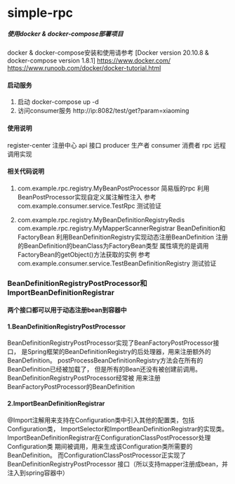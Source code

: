 # simple-rpc

##### 使用docker & docker-compose部署项目
docker & docker-compose安装和使用请参考 
[Docker version 20.10.8 & docker-compose version 1.8.1]
https://www.docker.com/
https://www.runoob.com/docker/docker-tutorial.html

#### 启动服务
1. 启动 docker-compose up -d 
2. 访问consumer服务  http://ip:8082/test/get?param=xiaoming

#### 使用说明
register-center 注册中心
api 接口
producer 生产者
consumer 消费者
rpc 远程调用实现

#### 相关代码说明

1. 
    com.example.rpc.registry.MyBeanPostProcessor
    简易版的rpc 利用BeanPostProcessor实现自定义属注解性注入
    参考 com.example.consumer.service.TestRpc 测试验证
  
2. 
    com.example.rpc.registry.MyBeanDefinitionRegistryRedis
    com.example.rpc.registry.MyMapperScannerRegistrar
    BeanDefinition和FactoryBean
    利用BeanDefinitionRegistry实现动态注册BeanDefinition
    注册的BeanDefinition的beanClass为FactoryBean类型
    属性填充的是调用FactoryBean的getObject()方法获取的实例
    参考 com.example.consumer.service.TestBeanDefinitionRegistry 测试验证
  

### BeanDefinitionRegistryPostProcessor和ImportBeanDefinitionRegistrar
#### 两个接口都可以用于动态注册bean到容器中

#### 1.BeanDefinitionRegistryPostProcessor
BeanDefinitionRegistryPostProcessor实现了BeanFactoryPostProcessor接口，
是Spring框架的BeanDefinitionRegistry的后处理器，用来注册额外的BeanDefinition。
postProcessBeanDefinitionRegistry方法会在所有的BeanDefinition已经被加载了，
但是所有的Bean还没有被创建前调用。BeanDefinitionRegistryPostProcessor经常被
用来注册BeanFactoryPostProcessor的BeanDefinition

#### 2.ImportBeanDefinitionRegistrar
@Import注解用来支持在Configuration类中引入其他的配置类，包括Configuration类，
ImportSelector和ImportBeanDefinitionRegistrar的实现类。
ImportBeanDefinitionRegistrar在ConfigurationClassPostProcessor处理Configuration类
期间被调用，用来生成该Configuration类所需要的BeanDefinition。
而ConfigurationClassPostProcessor正实现了BeanDefinitionRegistryPostProcessor
接口（所以支持mapper注册成bean，并注入到spring容器中）






